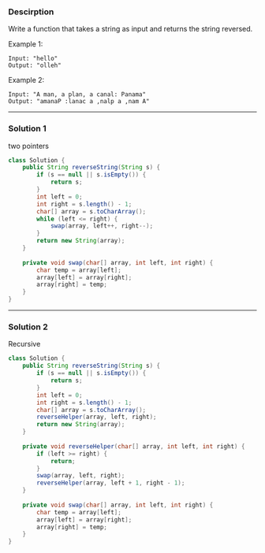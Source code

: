 ### **Descirption** ###
Write a function that takes a string as input and returns the string reversed.

Example 1:
```
Input: "hello"
Output: "olleh"
```
Example 2:
```
Input: "A man, a plan, a canal: Panama"
Output: "amanaP :lanac a ,nalp a ,nam A"
```
---
### **Solution 1** ###
two pointers  
```java
class Solution {
    public String reverseString(String s) {
        if (s == null || s.isEmpty()) {
            return s;
        }
        int left = 0;
        int right = s.length() - 1;
        char[] array = s.toCharArray();
        while (left <= right) {
            swap(array, left++, right--);
        }
        return new String(array);
    }
    
    private void swap(char[] array, int left, int right) {
        char temp = array[left];
        array[left] = array[right];
        array[right] = temp;
    }
}
```
---
### **Solution 2** ###
Recursive  
```java
class Solution {
    public String reverseString(String s) {
        if (s == null || s.isEmpty()) {
            return s;
        }
        int left = 0;
        int right = s.length() - 1;
        char[] array = s.toCharArray();
        reverseHelper(array, left, right);
        return new String(array);
    }
    
    private void reverseHelper(char[] array, int left, int right) {
        if (left >= right) {
            return;
        }
        swap(array, left, right);
        reverseHelper(array, left + 1, right - 1);
    }
    
    private void swap(char[] array, int left, int right) {
        char temp = array[left];
        array[left] = array[right];
        array[right] = temp;
    }
}
```